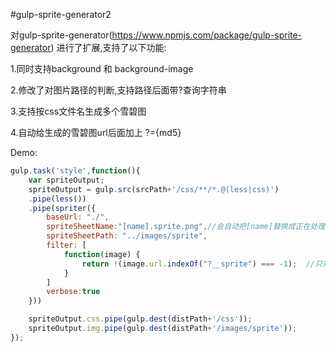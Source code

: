 #gulp-sprite-generator2


对gulp-sprite-generator(https://www.npmjs.com/package/gulp-sprite-generator) 进行了扩展,支持了以下功能:

1.同时支持background 和 background-image

2.修改了对图片路径的判断,支持路径后面带?查询字符串

3.支持按css文件名生成多个雪碧图

4.自动给生成的雪碧图url后面加上 ?={md5}

Demo:

```js
gulp.task('style',function(){
    var spriteOutput;
    spriteOutput = gulp.src(srcPath+'/css/**/*.@(less|css)')
    .pipe(less())
    .pipe(spriter({
        baseUrl: "./",
        spriteSheetName:"[name].sprite.png",//会自动把[name]替换成正在处理文件名
        spriteSheetPath: "../images/sprite",
        filter: [
            function(image) {
                return !(image.url.indexOf("?__sprite") === -1);  //只对?__sprite进行雪碧图合并
            }
        ]
        verbose:true
    }))

    spriteOutput.css.pipe(gulp.dest(distPath+'/css'));
    spriteOutput.img.pipe(gulp.dest(distPath+'/images/sprite'));
});

```